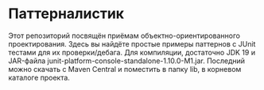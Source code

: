 # Паттерналистик
Этот репозиторий посвящён приёмам объектно-ориентированного проектирования.
Здесь вы найдёте простые примеры паттернов с JUnit тестами для их проверки/дебага.
Для компиляции, достаточно JDK 19 и JAR-файла junit-platform-console-standalone-1.10.0-M1.jar. Последний можно скачать с Maven Central и поместить в папку lib, в корневом каталоге проекта.
